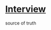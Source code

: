 # [Interview](https://bttb-interview.vercel.app)

source of truth

<!-- 기술 면접에 대비하기 위해 각 질문에 대하여 다양한 자료를 읽고 정리한 내용들입니다. -->

<!-- <a href="https://github.com/back-to-the-basic/interview/graphs/contributors">
  <img src="https://contrib.rocks/image?repo=back-to-the-basic/interview" />
</a> -->
